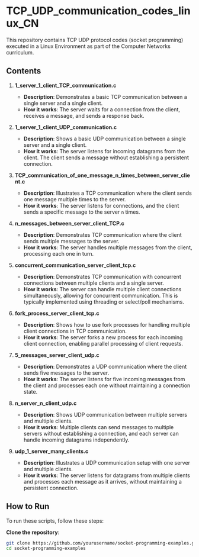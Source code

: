 # TCP_UDP_communication_codes_linux_CN
This repository contains TCP UDP protocol codes (socket programming) executed in a Linux Environment as part of the Computer Networks curriculum.

## Contents

1. **1_server_1_client_TCP_communication.c**
   - **Description**: Demonstrates a basic TCP communication between a single server and a single client.
   - **How it works**: The server waits for a connection from the client, receives a message, and sends a response back.

2. **1_server_1_client_UDP_communication.c**
   - **Description**: Shows a basic UDP communication between a single server and a single client.
   - **How it works**: The server listens for incoming datagrams from the client. The client sends a message without establishing a persistent connection.

3. **TCP_communication_of_one_message_n_times_between_server_client.c**
   - **Description**: Illustrates a TCP communication where the client sends one message multiple times to the server.
   - **How it works**: The server listens for connections, and the client sends a specific message to the server `n` times.

4. **n_messages_between_server_client_TCP.c**
   - **Description**: Demonstrates TCP communication where the client sends multiple messages to the server.
   - **How it works**: The server handles multiple messages from the client, processing each one in turn.
  
5. **concurrent_communication_server_client_tcp.c**
   - **Description**: Demonstrates TCP communication with concurrent connections between multiple clients and a single server.
   - **How it works**: The server can handle multiple client connections simultaneously, allowing for concurrent communication. This is typically implemented using threading or select/poll mechanisms.

6. **fork_process_server_client_tcp.c**
   - **Description**: Shows how to use fork processes for handling multiple client connections in TCP communication.
   - **How it works**: The server forks a new process for each incoming client connection, enabling parallel processing of client requests.

7. **5_messages_server_client_udp.c**
   - **Description**: Demonstrates a UDP communication where the client sends five messages to the server.
   - **How it works**: The server listens for five incoming messages from the client and processes each one without maintaining a connection state.

8. **n_server_n_client_udp.c**
   - **Description**: Shows UDP communication between multiple servers and multiple clients.
   - **How it works**: Multiple clients can send messages to multiple servers without establishing a connection, and each server can handle incoming datagrams independently.

9. **udp_1_server_many_clients.c**
   - **Description**: Illustrates a UDP communication setup with one server and multiple clients.
   - **How it works**: The server listens for datagrams from multiple clients and processes each message as it arrives, without maintaining a persistent connection.

## How to Run

To run these scripts, follow these steps:

**Clone the repository**:
   ```bash
   git clone https://github.com/yourusername/socket-programming-examples.git
   cd socket-programming-examples
